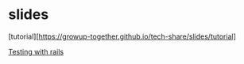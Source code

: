 # slides

[tutorial][https://growup-together.github.io/tech-share/slides/tutorial]

[Testing with rails](https://growup-together.github.io/tech-share/slides/testing_with_rails)


